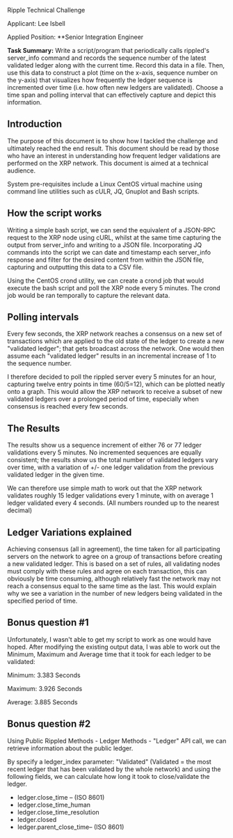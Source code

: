 

Ripple Technical Challenge

Applicant: Lee Isbell

Applied Position: **Senior Integration Engineer

**Task Summary:** Write a script/program that periodically calls rippled's
server_info command and records the sequence number of the latest validated
ledger along with the current time. Record this data in a file. Then, use this
data to construct a plot (time on the x-axis, sequence number on the y-axis)
that visualizes how frequently the ledger sequence is incremented over time
(i.e. how often new ledgers are validated). Choose a time span and polling
interval that can effectively capture and depict this information.

## Introduction

The purpose of this document is to show how I tackled the challenge and
ultimately reached the end result. This document should be read by those who
have an interest in understanding how frequent ledger validations are performed
on the XRP network. This document is aimed at a technical audience.

System pre-requisites include a Linux CentOS virtual machine using command line
utilities such as cULR, JQ, Gnuplot and Bash scripts.

## How the script works

Writing a simple bash script, we can send the equivalent of a JSON-RPC request
to the XRP node using cURL, whilst at the same time capturing the output from
server\_info and writing to a JSON file. Incorporating JQ commands into the
script we can date and timestamp each server\_info response and filter for the
desired content from within the JSON file, capturing and outputting this data
to a CSV file.

Using the CentOS crond utility, we can create a crond job that would execute
the bash script and poll the XRP node every 5 minutes. The crond job would be
ran temporally to capture the relevant data.

## Polling intervals

Every few seconds, the XRP network reaches a consensus on a new set of
transactions which are applied to the old state of the ledger to create a new
"validated ledger"; that gets broadcast across the network. One would then
assume each "validated ledger" results in an incremental increase
of 1 to the sequence number.

I therefore decided to poll the rippled server every 5 minutes for an hour,
capturing twelve entry points in time (60/5=12), which can be plotted neatly
onto a graph. This would allow the XRP network to receive a subset of new
validated ledgers over a prolonged period of time, especially when consensus
is reached every few seconds.

## The Results

The results show us a sequence increment of either 76 or 77 ledger validations
every 5 minutes. No incremented sequences are equally consistent; the results
show us the total number of validated ledgers vary over time, with a variation
of +/- one ledger validation from the previous validated ledger in the given
time.

We can therefore use simple math to work out that the XRP network validates
roughly 15 ledger validations every 1 minute, with on average 1 ledger validated
every 4 seconds. (All numbers rounded up to the nearest decimal)

## Ledger Variations explained

Achieving consensus (all in agreement), the time taken for all participating
servers on the network to agree on a group of transactions before creating a
new validated ledger. This is based on a set of rules, all validating nodes must
comply with these rules and agree on each transaction, this can obviously be
time consuming, although relatively fast the network may not reach a consensus
equal to the same time as the last. This would explain why we see a variation in
the number of new ledgers being validated in the specified period of time.

## Bonus question #1

Unfortunately, I wasn't able to get my script to work as one would have
hoped. After modifying the existing output data, I was able to work out the
Minimum, Maximum and Average time that it took for each ledger to be validated:

Minimum: 3.383 Seconds

Maximum: 3.926 Seconds

Average: 3.885 Seconds

## Bonus question #2

Using Public Rippled Methods - Ledger Methods - "Ledger" API call,
we can retrieve information about the public ledger.

By specify a ledger\_index parameter: "Validated" (Validated = the
most recent ledger that has been validated by the whole network) and using the
following fields, we can calculate how long it took to close/validate the
ledger.

- ledger.close\_time – (ISO 8601)
- ledger.close\_time\_human
- ledger.close\_time\_resolution
- ledger.closed
- ledger.parent\_close\_time– (ISO 8601)
